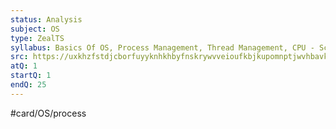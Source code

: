 ```yaml
---
status: Analysis
subject: OS
type: ZealTS
syllabus: Basics Of OS, Process Management, Thread Management, CPU - Scheduling
src: https://uxkhzfstdjcborfuyyknhkhbyfnskrywvveioufkbjkupomnptjwvhbavkysuhi.vercel.app/solution.html?testId=6285ec386a69976a898c3c9a&test_id=26
atQ: 1
startQ: 1
endQ: 25
---
```

#card/OS/process 

